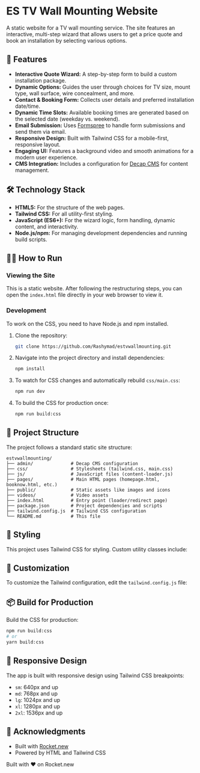 # ES TV Wall Mounting Website

A static website for a TV wall mounting service. The site features an interactive, multi-step wizard that allows users to get a price quote and book an installation by selecting various options.

## 🚀 Features

- **Interactive Quote Wizard:** A step-by-step form to build a custom installation package.
- **Dynamic Options:** Guides the user through choices for TV size, mount type, wall surface, wire concealment, and more.
- **Contact & Booking Form:** Collects user details and preferred installation date/time.
- **Dynamic Time Slots:** Available booking times are generated based on the selected date (weekday vs. weekend).
- **Email Submission:** Uses [Formspree](https://formspree.io/) to handle form submissions and send them via email.
- **Responsive Design:** Built with Tailwind CSS for a mobile-first, responsive layout.
- **Engaging UI:** Features a background video and smooth animations for a modern user experience.
- **CMS Integration:** Includes a configuration for [Decap CMS](https://decapcms.org/) for content management.

## 🛠️ Technology Stack

- **HTML5:** For the structure of the web pages.
- **Tailwind CSS:** For all utility-first styling.
- **JavaScript (ES6+):** For the wizard logic, form handling, dynamic content, and interactivity.
- **Node.js/npm:** For managing development dependencies and running build scripts.

## 🏃‍♀️ How to Run

### Viewing the Site
This is a static website. After following the restructuring steps, you can open the `index.html` file directly in your web browser to view it.

### Development
To work on the CSS, you need to have Node.js and npm installed.

1.  Clone the repository:
    ```bash
    git clone https://github.com/Rashymad/estvwallmounting.git
    ```
2.  Navigate into the project directory and install dependencies:
    ```bash
    npm install
    ```
3.  To watch for CSS changes and automatically rebuild `css/main.css`:
    ```bash
    npm run dev
    ```
4.  To build the CSS for production once:
    ```bash
    npm run build:css
    ```

## 📁 Project Structure

The project follows a standard static site structure:

```plaintext
estvwallmounting/
├── admin/              # Decap CMS configuration
├── css/                # Stylesheets (tailwind.css, main.css)
├── js/                 # JavaScript files (content-loader.js)
├── pages/              # Main HTML pages (homepage.html, booknow.html, etc.)
├── public/             # Static assets like images and icons
├── videos/             # Video assets
├── index.html          # Entry point (loader/redirect page)
├── package.json        # Project dependencies and scripts
├── tailwind.config.js  # Tailwind CSS configuration
└── README.md           # This file
```

## 🎨 Styling

This project uses Tailwind CSS for styling. Custom utility classes include:


## 🧩 Customization

To customize the Tailwind configuration, edit the `tailwind.config.js` file:


## 📦 Build for Production

Build the CSS for production:

```bash
npm run build:css
# or
yarn build:css
```

## 📱 Responsive Design

The app is built with responsive design using Tailwind CSS breakpoints:

- `sm`: 640px and up
- `md`: 768px and up
- `lg`: 1024px and up
- `xl`: 1280px and up
- `2xl`: 1536px and up

## 🙏 Acknowledgments

- Built with [Rocket.new](https://rocket.new)
- Powered by HTML and Tailwind CSS

Built with ❤️ on Rocket.new
